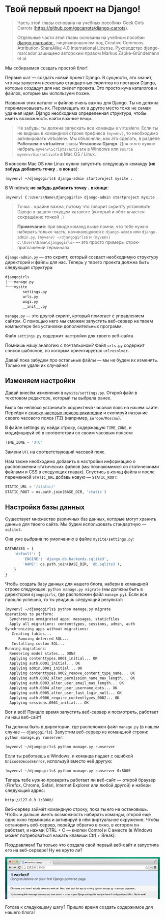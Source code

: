 # Твой первый проект на Django!

> Часть этой главы основана на учебных пособиях Geek Girls Carrots (https://github.com/ggcarrots/django-carrots).
>
> Отдельные части этой главы основаны на учебном пособии [django-marcador ][1], лицензированном под Creative Commons Attribution-ShareAlike 4.0 International License. Руководство django-marcador защищено авторским правом Markus Zapke-Gründemann et al.

 [1]: http://django-marcador.keimlink.de/

Мы собираемся создать простой блог!

Первый шаг — создать новый проект Django. В сущности, это значит, что мы запустим несколько стандартных скриптов из поставки Django, которые создадут для нас скелет проекта. Это просто куча каталогов и файлов, которые мы используем позже.

Названия этих каталог и файлов очень важны для Django. Ты не должна переименовывать их. Перемещать их в другое место тоже не самая удачная идея. Django необходима определенная структура, чтобы иметь возможность найти важные вещи.

> Не забудь: ты должна запускать все команды в virtualenv. Если ты не видишь в командной строке префикса `(myvenv)`, то необходимо активировать virtualenv. Мы объясняли, как это сделать, в разделе **Работаем с virtualenv** главы **Установка Django**. Для этого нужно набрать `myvenv\Scripts\activate` в Windows или `source myvenv/bin/activate` в Mac OS / Linux.

В консоли Mac OS или Linux нужно запустить следующую команду (**не забудь добавить точку `.` в конце**):

    (myvenv) ~/djangogirls$ django-admin startproject mysite .


В Windows; **не забудь добавить точку `.` в конце**:

    (myvenv) C:\Users\Name\djangogirls> django-admin startproject mysite .


> Точка `.` крайне важна, потому что говорит скрипту установить Django в вашем текущем каталоге (который и обозначается сокращённо точкой `.`)
>
> **Примечание:** при вводе команд выше помни, что тебе нужно набирать только часть, начинающуюся с `django-admin` или `django-admin.py`. `(myvenv) ~/djangogirls$` и `(myvenv) C:\Users\Name\djangogirls>` — это просто примеры строк-приглашений терминала.

`django-admin.py` — это скрипт, который создаст необходимую структуру директорий и файлы для нас. Теперь у твоего проекта должна быть следующая структура:

    djangogirls
    ├───manage.py
    └───mysite
            settings.py
            urls.py
            wsgi.py
            __init__.py


`manage.py` — это другой скрипт, который помогает с управлением сайтом. С помощью него мы сможем запустить веб-сервер на твоем компьютере без установки дополнительных программ.

Файл `settings.py` содержит настройки для твоего веб-сайта.

Помнишь нашу аналогию с почтальоном? Файл `urls.py` содержит список шаблонов, по которым ориентируется `urlresolver`.

Давай пока забудем про остальные файлы — мы не будем их изменять. Только не удали их случайно!

## Изменяем настройки

Давай внесём изменения в `mysite/settings.py`. Открой файл в текстовом редакторе, который ты выбрала ранее.

Было бы неплохо установить корректный часовой пояс на нашем сайте. Перейди к [списку часовых поясов википедии][2] и скопируй название своего часового пояса (TZ) (например, `Europe/Moscow`).

 [2]: https://en.wikipedia.org/wiki/List_of_tz_database_time_zones

В файле settings.py найди строку, содержащую `TIME_ZONE`, и модифицируй её в соответствии со своим часовым поясом:

```python
TIME_ZONE = 'UTC'
```


Замени `UTC` на соответствующий часовой пояс.

Нам также необходимо добавить в настройки информацию о расположении статических файлов (мы познакомимся со статическими файлами и CSS в следующих главах). Спустись в *конец* файла и после переменной `STATIC_URL` добавь новую — `STATIC_ROOT`:

```python
STATIC_URL = '/static/'
STATIC_ROOT = os.path.join(BASE_DIR, 'static')
```


## Настройка базы данных

Существует множество различных баз данных, которые могут хранить данные для твоего сайта. Мы будем использовать стандартную — `sqlite3`.

Она уже выбрана по умолчанию в файле `mysite/settings.py`:

```python
DATABASES = {
    'default': {
        'ENGINE': 'django.db.backends.sqlite3',
        'NAME': os.path.join(BASE_DIR, 'db.sqlite3'),
    }
}
```


Чтобы создать базу данных для нашего блога, набери в командной строке следующее: `python manage.py migrate` (мы должны быть в директории `djangogirls`, где расположен файл `manage.py`). Если все прошло успешно, то ты увидишь следующий результат:

    (myvenv) ~/djangogirls$ python manage.py migrate
    Operations to perform:
      Synchronize unmigrated apps: messages, staticfiles
      Apply all migrations: contenttypes, sessions, admin, auth
    Synchronizing apps without migrations:
       Creating tables...
          Running deferred SQL...
       Installing custom SQL...
    Running migrations:
      Rendering model states... DONE
      Applying contenttypes.0001_initial... OK
      Applying auth.0001_initial... OK
      Applying admin.0001_initial... OK
      Applying contenttypes.0002_remove_content_type_name... OK
      Applying auth.0002_alter_permission_name_max_length... OK
      Applying auth.0003_alter_user_email_max_length... OK
      Applying auth.0004_alter_user_username_opts... OK
      Applying auth.0005_alter_user_last_login_null... OK
      Applying auth.0006_require_contenttypes_0002... OK
      Applying sessions.0001_initial... OK


Вот и всё! Пришло время запустить веб-сервер и посмотреть, работает ли наш веб-сайт!

Ты должна быть в директории, где расположен файл `manage.py` (в нашем случае — `djangogirls`). Запустим веб-сервер из командной строки: `python manage.py runserver`:

    (myvenv) ~/djangogirls$ python manage.py runserver


Если ты работаешь в Windows, и команда падает с ошибкой `UnicodeDecodeError`, используй вместо неё другую:

    (myvenv) ~/djangogirls$ python manage.py runserver 0:8000


Теперь тебе нужно проверить работает ли веб-сайт — открой браузер (Firefox, Chrome, Safari, Internet Explorer или любой другой) и набери следующий адрес:

    http://127.0.0.1:8000/


Веб-сервер займёт командную строку, пока ты его не остановишь. Чтобы и дальше иметь возможность набирать команды, открой ещё одно окно терминала и активируй в нём виртуальное окружение. Чтобы остановить веб-сервер, перейди обратно в окно, в котором он работает, и нажми CTRL + C — кнопки Control и C вместе (в Windows может потребоваться нажать клавиши Ctrl + Break).

Поздравляем! Ты только что создала свой первый веб-сайт и запустила его на веб-сервере! Ну не круто ли?

![Сработало!][3]

 [3]: images/it_worked2.png

Готова к следующему шагу? Пришло время создать содержимое для нашего блога!
